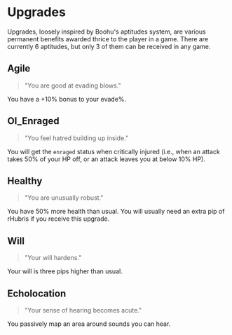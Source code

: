 # Upgrades

Upgrades, loosely inspired by Boohu's aptitudes system, are various permanent
benefits awarded thrice to the player in a game. There are currently 6
aptitudes, but only 3 of them can be received in any game.

## Agile

> "You are good at evading blows."

You have a +10% bonus to your evade%.

## OI_Enraged

> "You feel hatred building up inside."

You will get the `enraged` status when critically injured (i.e., when an attack
takes 50% of your HP off, or an attack leaves you at below 10% HP).

## Healthy

> "You are unusually robust."

You have 50% more health than usual. You will usually need an extra pip of
rHubris if you receive this upgrade.

## Will

> "Your will hardens."

Your will is three pips higher than usual.

## Echolocation

> "Your sense of hearing becomes acute."

You passively map an area around sounds you can hear.
